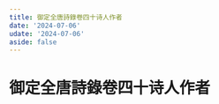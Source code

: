 ```yaml
---
title: 御定全唐詩錄卷四十诗人作者
date: '2024-07-06'
udate: '2024-07-06'
aside: false
---
```

# 御定全唐詩錄卷四十诗人作者

<AuthorPage :authorMap="authorMap" :chapternum="40" />

<script setup>
const chapter = '卷四十';
import authorMap from '/data/qtsl/卷四十/author.json'
</script>
